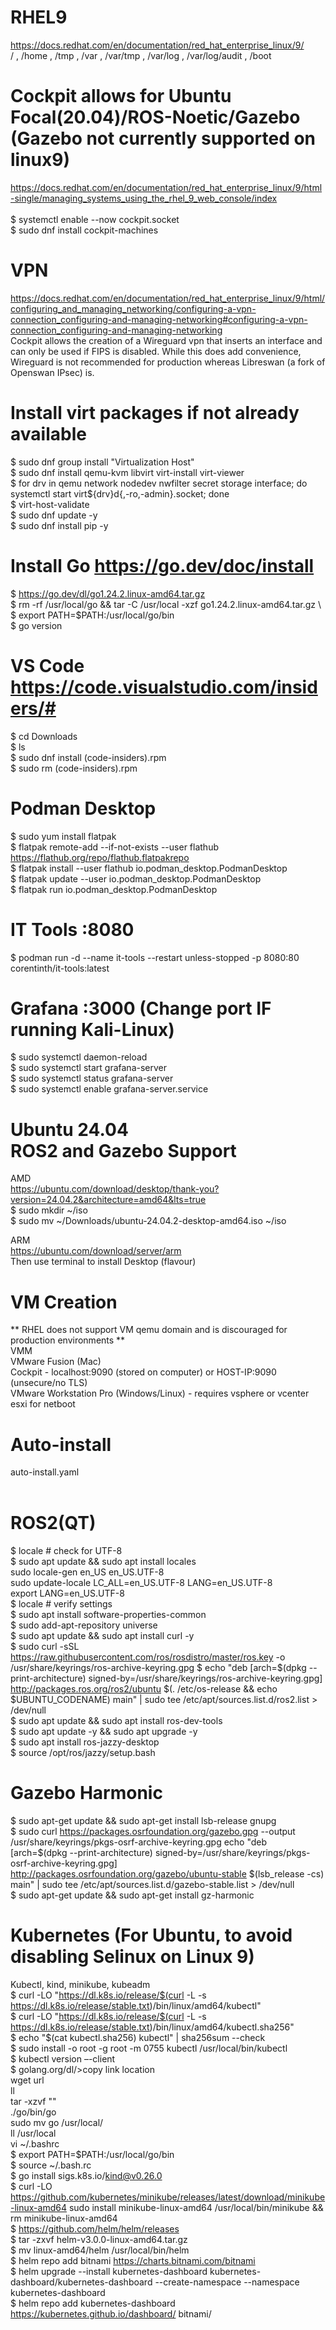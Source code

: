 # RHEL9 
https://docs.redhat.com/en/documentation/red_hat_enterprise_linux/9/ \
/ , /home , /tmp , /var , /var/tmp , /var/log , /var/log/audit , /boot 

# Cockpit allows for Ubuntu Focal(20.04)/ROS-Noetic/Gazebo (Gazebo not currently supported on linux9)
https://docs.redhat.com/en/documentation/red_hat_enterprise_linux/9/html-single/managing_systems_using_the_rhel_9_web_console/index \
<br>
$ systemctl enable --now cockpit.socket \
$ sudo dnf install cockpit-machines

# VPN
https://docs.redhat.com/en/documentation/red_hat_enterprise_linux/9/html/configuring_and_managing_networking/configuring-a-vpn-connection_configuring-and-managing-networking#configuring-a-vpn-connection_configuring-and-managing-networking 
<br>
Cockpit allows the creation of a Wireguard vpn that inserts an interface and can only be used if FIPS is disabled. While this does add convenience, Wireguard is not recommended for production whereas Libreswan (a fork of Openswan IPsec) is.

# Install virt packages if not already available
$ sudo dnf group install "Virtualization Host" \
$ sudo dnf install qemu-kvm libvirt virt-install virt-viewer \
$ for drv in qemu network nodedev nwfilter secret storage interface; do systemctl start virt${drv}d{,-ro,-admin}.socket; done \
$ virt-host-validate \
$ sudo dnf update -y \
$ sudo dnf install pip -y     

# Install Go https://go.dev/doc/install 
$ https://go.dev/dl/go1.24.2.linux-amd64.tar.gz \
$ rm -rf /usr/local/go && tar -C /usr/local -xzf go1.24.2.linux-amd64.tar.gz \ 
$ export PATH=$PATH:/usr/local/go/bin \
$ go version

# VS Code https://code.visualstudio.com/insiders/#
$ cd Downloads <br>
$ ls <br> 
$ sudo dnf install (code-insiders).rpm <br> 
$ sudo rm (code-insiders).rpm

# Podman Desktop
$ sudo yum install flatpak <br>
$ flatpak remote-add --if-not-exists --user flathub https://flathub.org/repo/flathub.flatpakrepo <br> 
$ flatpak install --user flathub io.podman_desktop.PodmanDesktop <br> 
$ flatpak update --user io.podman_desktop.PodmanDesktop <br> 
$ flatpak run io.podman_desktop.PodmanDesktop      

# IT Tools :8080
$ podman run -d --name it-tools --restart unless-stopped -p 8080:80 corentinth/it-tools:latest 

# Grafana :3000 (Change port IF running Kali-Linux)
$ sudo systemctl daemon-reload \
$ sudo systemctl start grafana-server \
$ sudo systemctl status grafana-server \
$ sudo systemctl enable grafana-server.service 

# Ubuntu 24.04 <br> ROS2 and Gazebo Support 
AMD \
https://ubuntu.com/download/desktop/thank-you?version=24.04.2&architecture=amd64&lts=true \
$ sudo mkdir ~/iso \
$ sudo mv ~/Downloads/ubuntu-24.04.2-desktop-amd64.iso ~/iso

ARM \
https://ubuntu.com/download/server/arm \
Then use terminal to install Desktop (flavour)

# VM Creation 
** RHEL does not support VM qemu domain and is discouraged for production environments ** \
VMM \
VMware Fusion (Mac) \
Cockpit - localhost:9090 (stored on computer) or HOST-IP:9090 (unsecure/no TLS) \
VMware Workstation Pro (Windows/Linux) - requires vsphere or vcenter esxi for netboot 

# Auto-install
auto-install.yaml
\
<br>
# ROS2(QT)
$ locale  # check for UTF-8 \
$ sudo apt update && sudo apt install locales \
sudo locale-gen en_US en_US.UTF-8 \
sudo update-locale LC_ALL=en_US.UTF-8 LANG=en_US.UTF-8 \
export LANG=en_US.UTF-8 \
$ locale  # verify settings \
$ sudo apt install software-properties-common \
$ sudo add-apt-repository universe \
$ sudo apt update && sudo apt install curl -y \
$ sudo curl -sSL https://raw.githubusercontent.com/ros/rosdistro/master/ros.key -o /usr/share/keyrings/ros-archive-keyring.gpg
$ echo "deb [arch=$(dpkg --print-architecture) signed-by=/usr/share/keyrings/ros-archive-keyring.gpg] http://packages.ros.org/ros2/ubuntu $(. /etc/os-release && echo $UBUNTU_CODENAME) main" | sudo tee /etc/apt/sources.list.d/ros2.list > /dev/null \
$ sudo apt update && sudo apt install ros-dev-tools \
$ sudo apt update -y && sudo apt upgrade -y \
$ sudo apt install ros-jazzy-desktop \
$ source /opt/ros/jazzy/setup.bash
<br>
# Gazebo Harmonic
$ sudo apt-get update && sudo apt-get install lsb-release gnupg \
$ sudo curl https://packages.osrfoundation.org/gazebo.gpg --output /usr/share/keyrings/pkgs-osrf-archive-keyring.gpg
echo "deb [arch=$(dpkg --print-architecture) signed-by=/usr/share/keyrings/pkgs-osrf-archive-keyring.gpg] http://packages.osrfoundation.org/gazebo/ubuntu-stable $(lsb_release -cs) main" | sudo tee /etc/apt/sources.list.d/gazebo-stable.list > /dev/null \
$ sudo apt-get update && sudo apt-get install gz-harmonic
<br>
# Kubernetes (For Ubuntu, to avoid disabling Selinux on Linux 9)
Kubectl, kind, minikube, kubeadm \
$ curl -LO "https://dl.k8s.io/release/$(curl -L -s https://dl.k8s.io/release/stable.txt)/bin/linux/amd64/kubectl" \
$ curl -LO "https://dl.k8s.io/release/$(curl -L -s https://dl.k8s.io/release/stable.txt)/bin/linux/amd64/kubectl.sha256" \
$ echo "$(cat kubectl.sha256)  kubectl" | sha256sum --check \
$ sudo install -o root -g root -m 0755 kubectl /usr/local/bin/kubectl \
$ kubectl version –-client \
$ golang.org/dl/>copy link location \
wget url \
ll \
tar -xzvf "<file>" \
./go/bin/go \
sudo mv go /usr/local/ \
ll /usr/local \
vi ~/.bashrc \
$ export PATH=$PATH:/usr/local/go/bin \
$ source ~/.bash.rc \
$ go install sigs.k8s.io/kind@v0.26.0 \
$ curl -LO https://github.com/kubernetes/minikube/releases/latest/download/minikube-linux-amd64 
sudo install minikube-linux-amd64 /usr/local/bin/minikube && rm minikube-linux-amd64 \
$ https://github.com/helm/helm/releases \
$ tar -zxvf helm-v3.0.0-linux-amd64.tar.gz \
$ mv linux-amd64/helm /usr/local/bin/helm \
$ helm repo add bitnami https://charts.bitnami.com/bitnami \
$ helm upgrade --install kubernetes-dashboard kubernetes-dashboard/kubernetes-dashboard --create-namespace --namespace kubernetes-dashboard \
$ helm repo add kubernetes-dashboard https://kubernetes.github.io/dashboard/ 
bitnami/

 

  

 

